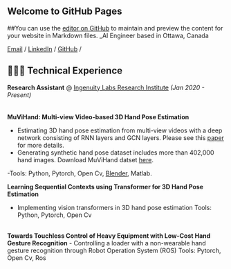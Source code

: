 ## Welcome to GitHub Pages

##You can use the [editor on GitHub](https://github.com/LeylaKhaleghi/Leyla_Khaleghi_CV/edit/gh-pages/index.md) to maintain and preview the content for your website in Markdown files.
_AI Engineer based in Ottawa, Canada <br>

[Email](mailto:hello@workwithcarolyn.com)  / [LinkedIn](https://www.linkedin.com/in/leyla-khaleghi-01050614a/) / [GitHub](https://github.com/LeylaKhaleghi) / 

## 👩🏼‍💻 Technical Experience

**Research Assistant** @ [Ingenuity Labs Research Institute](https://ingenuitylabs.queensu.ca/) _(Jan 2020 - Present)_ <br>
<br>
<br>
<b>MuViHand: Multi-view Video-based 3D Hand Pose Estimation</b>
- Estimating 3D hand pose estimation from multi-view videos with a deep network consisting of RNN layers and GCN layers.
Please see this [paper](https://arxiv.org/abs/2109.11747) for more details.
- Generating synthetic hand pose dataset includes more than 402,000 hand images.
Download MuViHand datset [here](https://doi.org/10.5683/SP3/ZHCCZB).

-Tools: Python, Pytorch, Open Cv, [Blender](https://www.blender.org/), Matlab.
<br>

 <b>Learning Sequential Contexts using Transformer for 3D Hand Pose Estimation</b>
- Implementing vision transformers in 3D hand pose estimation
 Tools: Python, Pytorch, Open Cv
 <br>
 <b>Towards Touchless Control of Heavy Equipment with Low-Cost Hand Gesture Recognition</b>
- Controlling a loader with a non-wearable hand gesture recognition through Robot Operation System (ROS)
 Tools: Pytorch, Open Cv, Ros


<br><br>
